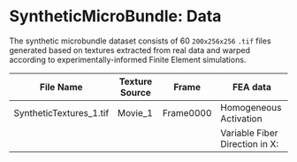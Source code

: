 # SyntheticMicroBundle: Data

The synthetic microbundle dataset consists of 60 `200x256x256` `.tif` files generated based on textures extracted from real data and warped according to experimentally-informed Finite Element simulations. 

| File Name                | Texture Source  | Frame     | FEA data                       |
| -------------------------| ----------------| --------  | -----------------------------  |
| SyntheticTextures_1.tif  | Movie_1         | Frame0000 | Homogeneous Activation         |
|                          |                 |           | Variable Fiber Direction in X: |

